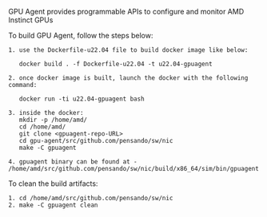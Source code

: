 GPU Agent provides programmable APIs to configure and monitor AMD Instinct GPUs

To build GPU Agent, follow the steps below:

```
1. use the Dockerfile-u22.04 file to build docker image like below:

   docker build . -f Dockerfile-u22.04 -t u22.04-gpuagent

2. once docker image is built, launch the docker with the following command:

   docker run -ti u22.04-gpuagent bash

3. inside the docker:
   mkdir -p /home/amd/
   cd /home/amd/
   git clone <gpuagent-repo-URL>
   cd gpu-agent/src/github.com/pensando/sw/nic
   make -C gpuagent

4. gpuagent binary can be found at - /home/amd/src/github.com/pensando/sw/nic/build/x86_64/sim/bin/gpuagent
```

To clean the build artifacts:

```
1. cd /home/amd/src/github.com/pensando/sw/nic
2. make -C gpuagent clean
```
